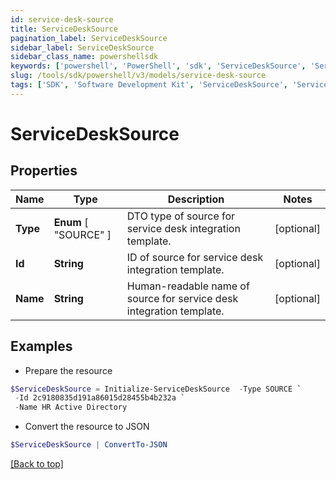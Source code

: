 ```yaml
---
id: service-desk-source
title: ServiceDeskSource
pagination_label: ServiceDeskSource
sidebar_label: ServiceDeskSource
sidebar_class_name: powershellsdk
keywords: ['powershell', 'PowerShell', 'sdk', 'ServiceDeskSource', 'ServiceDeskSource'] 
slug: /tools/sdk/powershell/v3/models/service-desk-source
tags: ['SDK', 'Software Development Kit', 'ServiceDeskSource', 'ServiceDeskSource']
---
```



# ServiceDeskSource

## Properties

Name | Type | Description | Notes
------------ | ------------- | ------------- | -------------
**Type** |  **Enum** [  "SOURCE" ] | DTO type of source for service desk integration template. | [optional] 
**Id** | **String** | ID of source for service desk integration template. | [optional] 
**Name** | **String** | Human-readable name of source for service desk integration template. | [optional] 

## Examples

- Prepare the resource
```powershell
$ServiceDeskSource = Initialize-ServiceDeskSource  -Type SOURCE `
 -Id 2c9180835d191a86015d28455b4b232a `
 -Name HR Active Directory
```

- Convert the resource to JSON
```powershell
$ServiceDeskSource | ConvertTo-JSON
```


[[Back to top]](#) 

